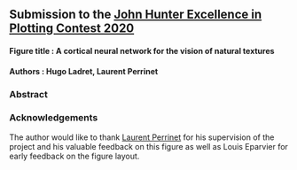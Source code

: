 ## Submission to the [John Hunter Excellence in Plotting Contest 2020](https://jhepc.github.io/about.html)
#### Figure title : A cortical neural network for the vision of natural textures 
#### Authors : Hugo Ladret, Laurent Perrinet
 
### Abstract

### Acknowledgements
The author would like to thank [Laurent Perrinet](https://laurentperrinet.github.io/authors/laurent-u-perrinet/) for his supervision of the project and his valuable feedback on this figure as well as Louis Eparvier for early feedback on the figure layout.
